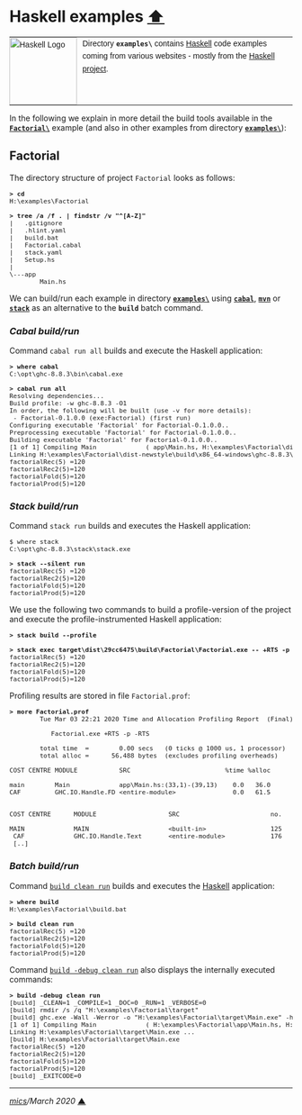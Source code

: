 # <span id="top">Haskell examples</span> <span style="size:30%;"><a href="../README.md">⬆</a></span>

<table style="font-family:Helvetica,Arial;font-size:14px;line-height:1.6;">
  <tr>
  <td style="border:0;padding:0 10px 0 0;min-width:120px;"><a href="https://www.haskell.org/"><img style="border:0;" src="https://wiki.haskell.org/wikiupload/6/62/Double_lambda.png" width="120" alt="Haskell Logo"/></a></td>
  <td style="border:0;padding:0;vertical-align:text-top;">Directory <strong><code>examples\</code></strong> contains <a href="https://www.haskell.org/" alt="Haskell">Haskell</a> code examples coming from various websites - mostly from the <a href="https://www.haskell.org/">Haskell project</a>.
  </td>
  </tr>
</table>

In the following we explain in more detail the build tools available in the [**`Factorial\`**](Factorial/) example (and also in other examples from directory [**`examples\`**](./)):

## <span id="factorial">Factorial</span>

The directory structure of project `Factorial` looks as follows:
<pre style="font-size:80%;">
<b>&gt; cd</b>
H:\examples\Factorial
&nbsp;
<b>&gt; tree /a /f . | findstr /v "^[A-Z]"</b>
|   .gitignore
|   .hlint.yaml
|   build.bat
|   Factorial.cabal
|   stack.yaml
|   Setup.hs
|
\---app
        Main.hs
</pre>

We can build/run each example in directory [**`examples\`**](.) using [**`cabal`**][cabal], [**`mvn`**][apache_maven_cli] or [**`stack`**][stack_userguide] as an alternative to the **`build`** batch command.

### <span id="factorial_cabal">***Cabal build/run***</span>

Command `cabal run all` builds and execute the Haskell application:
<pre style="font-size:80%;">
<b>&gt; where cabal</b>
C:\opt\ghc-8.8.3\bin\cabal.exe
&nbsp;
<b>&gt; cabal run all</b>
Resolving dependencies...
Build profile: -w ghc-8.8.3 -O1
In order, the following will be built (use -v for more details):
 - Factorial-0.1.0.0 (exe:Factorial) (first run)
Configuring executable 'Factorial' for Factorial-0.1.0.0..
Preprocessing executable 'Factorial' for Factorial-0.1.0.0..
Building executable 'Factorial' for Factorial-0.1.0.0..
[1 of 1] Compiling Main             ( app\Main.hs, H:\examples\Factorial\dist-newstyle\build\x86_64-windows\ghc-8.8.3\Factorial-0.1.0.0\x\Factorial\build\Factorial\Factorial-tmp\Main.o )
Linking H:\examples\Factorial\dist-newstyle\build\x86_64-windows\ghc-8.8.3\Factorial-0.1.0.0\x\Factorial\build\Factorial\Factorial.exe ...
factorialRec(5) =120
factorialRec2(5)=120
factorialFold(5)=120
factorialProd(5)=120
</pre>

### <span id="factorial_stack">***Stack build/run***</span>

Command `stack run` builds and executes the Haskell application:
<pre style="font-size:80%;">
$ where stack
C:\opt\ghc-8.8.3\stack\stack.exe
&nbsp;
<b>&gt; stack --silent run</b>
factorialRec(5) =120
factorialRec2(5)=120
factorialFold(5)=120
factorialProd(5)=120
</pre>

We use the following two commands to build a profile-version of the project and execute the profile-instrumented Haskell application:

<pre style="font-size:80%;">
<b>&gt; stack build --profile</b>
&nbsp;
<b>&gt; stack exec target\dist\29cc6475\build\Factorial\Factorial.exe -- +RTS -p</b>
factorialRec(5) =120
factorialRec2(5)=120
factorialFold(5)=120
factorialProd(5)=120
</pre>

Profiling results are stored in file `Factorial.prof`:

<pre style="font-size:80%;">
<b>&gt; more Factorial.prof</b>
        Tue Mar 03 22:21 2020 Time and Allocation Profiling Report  (Final)
&nbsp;
           Factorial.exe +RTS -p -RTS

        total time  =        0.00 secs   (0 ticks @ 1000 us, 1 processor)
        total alloc =      56,488 bytes  (excludes profiling overheads)

COST CENTRE MODULE           SRC                         %time %alloc
&nbsp;
main        Main             app\Main.hs:(33,1)-(39,13)    0.0   36.0
CAF         GHC.IO.Handle.FD &lt;entire-module&gt;               0.0   61.5
&nbsp;
                                                                                        individual      inherited
COST CENTRE      MODULE                   SRC                        no.     entries  %time %alloc   %time %alloc
&nbsp;
MAIN             MAIN                     &lt;built-in&gt;                 125          0    0.0    0.9     0.0  100.0
 CAF             GHC.IO.Handle.Text       &lt;entire-module&gt;            176          0    0.0    0.1     0.0    0.1
 [..]
</pre>

### <span id="factorial_batch">***Batch build/run***</span>

Command [`build clean run`](Factorial/build.bat) builds and executes the [Haskell] application:
<pre style="font-size:80%;">
<b>&gt; where build</b>
H:\examples\Factorial\build.bat
&nbsp;
<b>&gt; build clean run</b>
factorialRec(5) =120
factorialRec2(5)=120
factorialFold(5)=120
factorialProd(5)=120
</pre>

Command [`build -debug clean run`](Factorial/build.bat) also displays the internally executed commands:
<pre style="font-size:80%;">
<b>&gt; build -debug clean run</b>
[build] _CLEAN=1 _COMPILE=1 _DOC=0 _RUN=1 _VERBOSE=0
[build] rmdir /s /q "H:\examples\Factorial\target"
[build] ghc.exe -Wall -Werror -o "H:\examples\Factorial\target\Main.exe" -hidir "H:\examples\Factorial\target\gen" -odir "H:\examples\Factorial\target\gen"  "H:\examples\Factorial\app\Main.hs"
[1 of 1] Compiling Main             ( H:\examples\Factorial\app\Main.hs, H:\examples\Factorial\target\gen\Main.o )
Linking H:\examples\Factorial\target\Main.exe ...
[build] H:\examples\Factorial\target\Main.exe
factorialRec(5) =120
factorialRec2(5)=120
factorialFold(5)=120
factorialProd(5)=120
[build] _EXITCODE=0
</pre>

<!--
## <span id="footnotes">Footnotes</span>

<a name="footnote_01">[1]</a> ***hlint installation*** [↩](#anchor_01)

<p style="margin:0 0 1em 20px;">
We use <a href="https://www.haskell.org/cabal/"><code>cabal</code></a> to install package <a href="https://hackage.haskell.org/package/hlint"><code>hlint</code></a>; see  document <a href="CABAL.md"><code>CABAL.md</code></a> for more information about its usage.
</p>
-->

***

*[mics](https://lampwww.epfl.ch/~michelou/)/March 2020* [**&#9650;**](#top)
<span id="bottom">&nbsp;</span>

<!-- link refs -->

[apache_maven_cli]: https://maven.apache.org/ref/3.6.3/maven-embedder/cli.html
[cabal]: https://www.haskell.org/cabal/
[cabal_changelog]: https://hackage.haskell.org/package/Cabal/changelog
[cabal_downloads]: https://www.haskell.org/cabal/download.html
[dotty_examples]: https://github.com/michelou/dotty-examples
[ghc_parser]: https://gitlab.haskell.org/ghc/ghc/wikis/commentary/compiler/parser
[graalsqueak_examples]: https://github.com/michelou/graalsqueak-examples
[haskell]: https://www.haskell.org
[kotlin_examples]: https://github.com/michelou/kotlin-examples
[llvm_examples]: https://github.com/michelou/llvm-examples
[stack_userguide]: https://docs.haskellstack.org/en/stable/GUIDE/
[windows_batch_file]: https://en.wikibooks.org/wiki/Windows_Batch_Scripting
